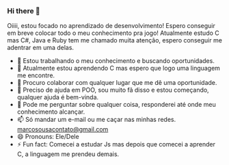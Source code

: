 ### Hi there 👋

Oiiii, estou focado no aprendizado de desenvolvimento! Espero conseguir em breve colocar todo o meu conhecimento pra jogo! Atualmente estudo C mas C#, Java e Ruby tem me chamado muita atenção, espero conseguir me adentrar em uma delas.  

- 🔭 Estou trabalhando o meu conhecimento e buscando oportunidades. 
- 🌱 Atualmente estou aprendendo C mas espero que logo uma linguagem me encontre. 
- 👯 Procuro colaborar com qualquer lugar que me dê uma oportunidade. 
- 🤔 Preciso de ajuda em POO, sou muito fã disso e estou começando, qualquer ajuda é bem-vinda. 
- 💬 Pode me perguntar sobre qualquer coisa, responderei até onde meu conhecimento alcançar.
- 📫 Só mandar um e-mail ou me caçar nas minhas redes. marcosousacontato@gmail.com
- 😄 Pronouns: Ele/Dele
- ⚡ Fun fact: Comecei a estudar Js mas depois que comecei a aprender C, a linguagem me prendeu demais.

